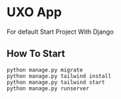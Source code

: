 # UXO App

For default Start Project With Django 

## How To Start

```
python manage.py migrate
python manage.py tailwind install
python manage.py tailwind start
python manage.py runserver
```
